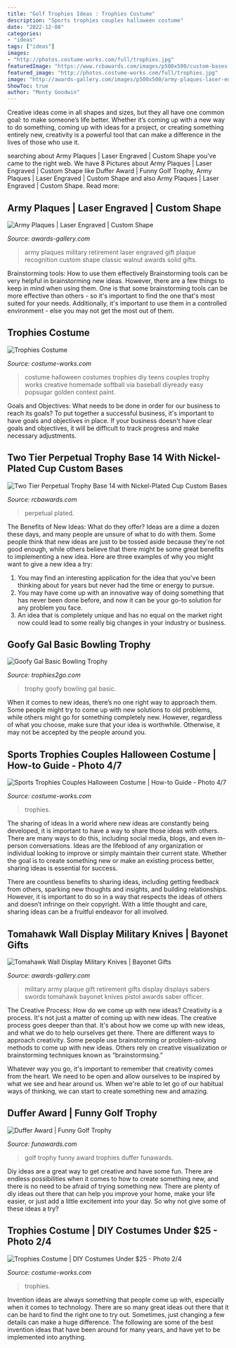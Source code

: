 ```yaml
---
title: "Golf Trophies Ideas : Trophies Costume"
description: "Sports trophies couples halloween costume"
date: "2022-12-08"
categories:
- "ideas"
tags: ["ideas"]
images:
- "http://photos.costume-works.com/full/trophies.jpg"
featuredImage: "https://www.rcbawards.com/images/p500x500/custom-bases-for-perpetual-trophies-3hBgLv.jpg"
featured_image: "http://photos.costume-works.com/full/trophies.jpg"
image: "http://awards-gallery.com/images/p500x500/army-plaques-laser-engraved-custom-shape-C62N9g.png"
ShowToc: true
author: "Monty Goodwin"
---
```



Creative ideas come in all shapes and sizes, but they all have one common goal: to make someone’s life better. Whether it’s coming up with a new way to do something, coming up with ideas for a project, or creating something entirely new, creativity is a powerful tool that can make a difference in the lives of those who use it.

	

		
searching about Army Plaques | Laser Engraved | Custom Shape you've came to the right web. We have 8 Pictures about Army Plaques | Laser Engraved | Custom Shape like Duffer Award | Funny Golf Trophy, Army Plaques | Laser Engraved | Custom Shape and also Army Plaques | Laser Engraved | Custom Shape. Read more:
		
    
## Army Plaques | Laser Engraved | Custom Shape

<img loading=lazy src="http://awards-gallery.com/images/p500x500/army-plaques-laser-engraved-custom-shape-C62N9g.png" onerror="this.onerror=null;this.src='https://tse3.mm.bing.net/th?id=OIP.q1pD52AB3xP2-oJ7WAfwhAAAAA&amp;pid=15.1';" alt="Army Plaques | Laser Engraved | Custom Shape">

_Source: awards-gallery.com_

>army plaques military retirement laser engraved gift plaque recognition custom shape classic walnut awards solid gifts. 

	

Brainstorming tools: How to use them effectively
Brainstorming tools can be very helpful in brainstorming new ideas. However, there are a few things to keep in mind when using them. One is that some brainstorming tools can be more effective than others - so it's important to find the one that's most suited for your needs. Additionally, it's important to use them in a controlled environment - else you may not get the most out of them.

    
## Trophies Costume

<img loading=lazy src="http://photos.costume-works.com/full/trophies.jpg" onerror="this.onerror=null;this.src='https://tse3.mm.bing.net/th?id=OIP.x_Y8j2AIj6Yb5WrnyK8BCAHaF5&amp;pid=15.1';" alt="Trophies Costume">

_Source: costume-works.com_

>costume halloween costumes trophies diy teens couples trophy works creative homemade softball via baseball diyready easy popsugar golden contest paint. 

	

Goals and Objectives: What needs to be done in order for our business to reach its goals?
To put together a successful business, it's important to have goals and objectives in place. If your business doesn't have clear goals and objectives, it will be difficult to track progress and make necessary adjustments.

    
## Two Tier Perpetual Trophy Base 14 With Nickel-Plated Cup Custom Bases

<img loading=lazy src="https://www.rcbawards.com/images/p500x500/custom-bases-for-perpetual-trophies-3hBgLv.jpg" onerror="this.onerror=null;this.src='https://tse2.mm.bing.net/th?id=OIP.mXgmYH6oQK7UzYCAKY3fIAAAAA&amp;pid=15.1';" alt="Two Tier Perpetual Trophy Base 14 with Nickel-Plated Cup Custom Bases">

_Source: rcbawards.com_

>perpetual plated. 

	

The Benefits of New Ideas: What do they offer?
Ideas are a dime a dozen these days, and many people are unsure of what to do with them. Some people think that new ideas are just to be tossed aside because they're not good enough, while others believe that there might be some great benefits to implementing a new idea. Here are three examples of why you might want to give a new idea a try: 
1. You may find an interesting application for the idea that you've been thinking about for years but never had the time or energy to pursue. 
2. You may have come up with an innovative way of doing something that has never been done before, and now it can be your go-to solution for any problem you face. 
3. An idea that is completely unique and has no equal on the market right now could lead to some really big changes in your industry or business.

    
## Goofy Gal Basic Bowling Trophy

<img loading=lazy src="http://www.trophies2go.com/media/catalog/product/cache/1/image/9df78eab33525d08d6e5fb8d27136e95/2/3/23867.jpg" onerror="this.onerror=null;this.src='https://tse2.mm.bing.net/th?id=OIP.kPVAO4pQu6Eu2p1mkUxv_wHaHa&amp;pid=15.1';" alt="Goofy Gal Basic Bowling Trophy">

_Source: trophies2go.com_

>trophy goofy bowling gal basic. 

	

When it comes to new ideas, there’s no one right way to approach them. Some people might try to come up with new solutions to old problems, while others might go for something completely new. However, regardless of what you choose, make sure that your idea is worthwhile. Otherwise, it may not be accepted by the people around you.

    
## Sports Trophies Couples Halloween Costume | How-to Guide - Photo 4/7

<img loading=lazy src="https://photos.costume-works.com/full/sports_trophies3.jpg" onerror="this.onerror=null;this.src='https://tse2.mm.bing.net/th?id=OIP.ubULTs5R1UyEPZAe4vGQ2gHaJ3&amp;pid=15.1';" alt="Sports Trophies Couples Halloween Costume | How-to Guide - Photo 4/7">

_Source: costume-works.com_

>trophies. 

	

The sharing of ideas
In a world where new ideas are constantly being developed, it is important to have a way to share those ideas with others. There are many ways to do this, including social media, blogs, and even in-person conversations.
Ideas are the lifeblood of any organization or individual looking to improve or simply maintain their current state. Whether the goal is to create something new or make an existing process better, sharing ideas is essential for success.

There are countless benefits to sharing ideas, including getting feedback from others, sparking new thoughts and insights, and building relationships. However, it is important to do so in a way that respects the ideas of others and doesn’t infringe on their copyright. With a little thought and care, sharing ideas can be a fruitful endeavor for all involved.

    
## Tomahawk Wall Display Military Knives | Bayonet Gifts

<img loading=lazy src="https://awards-gallery.com/images/p500x500/military-knives-bayonet-gifts-C6zwjq.png" onerror="this.onerror=null;this.src='https://tse4.mm.bing.net/th?id=OIP.cd5a_g81ZWzG9qy1vHom_AHaD5&amp;pid=15.1';" alt="Tomahawk Wall Display Military Knives | Bayonet Gifts">

_Source: awards-gallery.com_

>military army plaque gift retirement gifts display displays sabers swords tomahawk bayonet knives pistol awards saber officer. 

	

The Creative Process: How do we come up with new ideas?
Creativity is a process. It's not just a matter of coming up with new ideas. The creative process goes deeper than that. It's about how we come up with new ideas, and what we do to help ourselves get there.
There are different ways to approach creativity. Some people use brainstorming or problem-solving methods to come up with new ideas. Others rely on creative visualization or brainstorming techniques known as “brainstormsing.”

Whatever way you go, it's important to remember that creativity comes from the heart. We need to be open and allow ourselves to be inspired by what we see and hear around us. When we're able to let go of our habitual ways of thinking, we can start to create something new and amazing.

    
## Duffer Award | Funny Golf Trophy

<img loading=lazy src="https://www.funawards.com/trophies/images-lg/golf-trophy.jpg" onerror="this.onerror=null;this.src='https://tse1.mm.bing.net/th?id=OIP.24Un4uaoFx_4qdf8e6KuEQHaJQ&amp;pid=15.1';" alt="Duffer Award | Funny Golf Trophy">

_Source: funawards.com_

>golf trophy funny award trophies duffer funawards. 

	

Diy ideas are a great way to get creative and have some fun. There are endless possibilities when it comes to how to create something new, and there is no need to be afraid of trying something new. There are plenty of diy ideas out there that can help you improve your home, make your life easier, or just add a little excitement into your day. So why not give some of these ideas a try?

    
## Trophies Costume | DIY Costumes Under $25 - Photo 2/4

<img loading=lazy src="https://photos.costume-works.com/full/trophies10.jpg" onerror="this.onerror=null;this.src='https://tse3.mm.bing.net/th?id=OIP.fIGu4tuHYMwjIIdatRAvXgHaN_&amp;pid=15.1';" alt="Trophies Costume | DIY Costumes Under $25 - Photo 2/4">

_Source: costume-works.com_

>trophies. 

	

Invention ideas are always something that people come up with, especially when it comes to technology. There are so many great ideas out there that it can be hard to find the right one to try out. Sometimes, just changing a few details can make a huge difference. The following are some of the best invention ideas that have been around for many years, and have yet to be implemented into anything.

